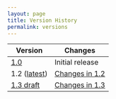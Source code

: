 ```yaml
---
layout: page
title: Version History
permalink: versions
---
```


| Version                                                                             | Changes                        |
| ----------------------------------------------------------------------------------- | ------------------------------ |
| [1.0](https://github.com/ga4gh/data-security/blob/AAIv1.0/AAI/AAIConnectProfile.md) | Initial release                |
| 1.2 ([latest](https://ga4gh.github.io/data-security/aai-openid-connect-profile))    | [Changes in 1.2](changes-1_2)  |
| [1.3 draft](aai-openid-connect-profile)                                             | [Changes in 1.3](changes-1_3)  |
